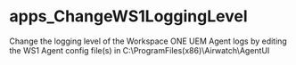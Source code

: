 # apps_ChangeWS1LoggingLevel
 Change the logging level of the Workspace ONE UEM Agent logs by editing the WS1 Agent config file(s) in C:\ProgramFiles(x86)\Airwatch\AgentUI
